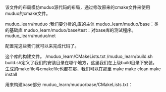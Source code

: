 该文件的布局模仿muduo源代码的布局，通过修改原来的cmake文件来使用muduo的cmake文件。

muduo_learn/muduo  :我们要分析的,库的主体
muduo_learn/muduo/base：类的基础库
muduo_learn/muduo/base/test：对base库的测试程序。
muduo_learn/muduo/net




配置完这些我们就可以来完成代码了。

这个库的构建文件。
/muduo_learn/CMakeLists.txt
/muduo_learn/build.sh
build.sh定义了我们的安装目录在哪个地方，这里我们在上级build目录下安装。
生成的makefile与cmakefile也都在那，我们可以在那里
make 
make clean 
make install


用来构建base部分
muduo_learn/muduo/base/CMakeLists.txt：

